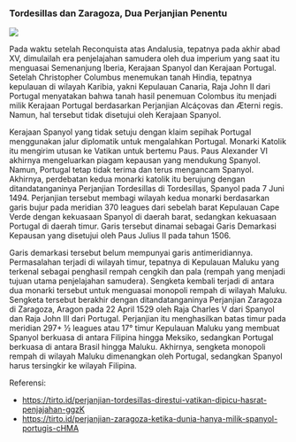 ### Tordesillas dan Zaragoza, Dua Perjanjian Penentu

![](https://upload.wikimedia.org/wikipedia/commons/thumb/e/ee/IberianMareClausum.svg/875px-IberianMareClausum.svg.png)

Pada waktu setelah Reconquista atas Andalusia, tepatnya pada akhir abad XV, dimulailah era penjelajahan samudera oleh dua imperium yang saat itu menguasai Semenanjung Iberia, Kerajaan Spanyol dan Kerajaan Portugal. Setelah Christopher Columbus menemukan tanah Hindia, tepatnya kepulauan di wilayah Karibia, yakni Kepulauan Canaria, Raja John II dari Portugal menyatakan bahwa tanah hasil penemuan Colombus itu menjadi milik Kerajaan Portugal berdasarkan Perjanjian Alcáçovas dan Æterni regis. Namun, hal tersebut tidak disetujui oleh Kerajaan Spanyol.

Kerajaan Spanyol yang tidak setuju dengan klaim sepihak Portugal menggunakan jalur diplomatik untuk mengalahkan Portugal. Monarki Katolik itu mengirim utusan ke Vatikan untuk bertemu Paus. Paus Alexander VI akhirnya mengeluarkan piagam kepausan yang mendukung Spanyol. Namun, Portugal tetap tidak terima dan terus mengancam Spanyol. Akhirnya, perdebatan kedua monarki katolik itu berujung dengan ditandatanganinya Perjanjian Tordesillas di Tordesillas, Spanyol pada 7 Juni 1494. Perjanjian tersebut membagi wilayah kedua monarki berdasarkan garis bujur pada meridian 370 leagues dari sebelah barat Kepulauan Cape Verde dengan kekuasaan Spanyol di daerah barat, sedangkan kekuasaan Portugal di daerah timur. Garis tersebut dinamai sebagai Garis Demarkasi Kepausan yang disetujui oleh Paus Julius II pada tahun 1506.

Garis demarkasi tersebut belum mempunyai garis antimeridiannya. Permasalahan terjadi di wilayah timur, tepatnya di Kepulauan Maluku yang terkenal sebagai penghasil rempah cengkih dan pala (rempah yang menjadi tujuan utama penjelajahan samudera). Sengketa kembali terjadi di antara dua monarki tersebut untuk menguasai monopoli rempah di wilayah Maluku. Sengketa tersebut berakhir dengan ditandatanganinya Perjanjian Zaragoza di Zaragoza, Aragon pada 22 April 1529 oleh Raja Charles V dari Spanyol dan Raja John III dari Portugal. Perjanjian itu menghasilkan batas timur pada meridian 297+ ½ leagues atau 17° timur Kepulauan Maluku yang membuat Spanyol berkuasa di antara Filipina hingga Meksiko, sedangkan Portugal berkuasa di antara Brasil hingga Maluku. Akhirnya, sengketa monopoli rempah di wilayah Maluku dimenangkan oleh Portugal, sedangkan Spanyol harus tersingkir ke wilayah Filipina.

Referensi:
- https://tirto.id/perjanjian-tordesillas-direstui-vatikan-dipicu-hasrat-penjajahan-ggzK
- https://tirto.id/perjanjian-zaragoza-ketika-dunia-hanya-milik-spanyol-portugis-cHMA